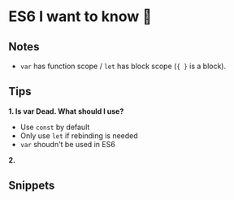 # ES6 I want to know 💪

## Notes
- `var` has function scope / `let` has block scope (`{ }` is a block).


## Tips

**1. Is var Dead. What should I use?**
- Use `const` by default
- Only use `let` if rebinding is needed
- `var` shoudn't be used in ES6

**2.**

 
## Snippets
